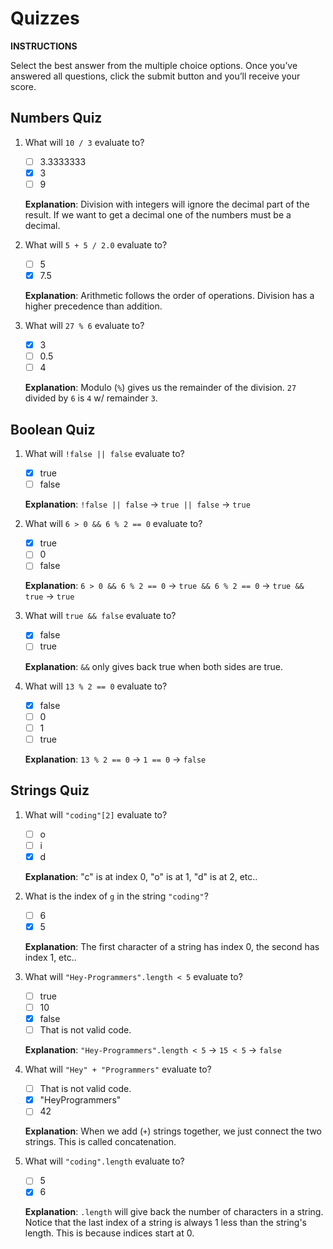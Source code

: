 # Quizzes

**INSTRUCTIONS**

Select the best answer from the multiple choice options. Once you’ve answered all questions, click the submit button and you’ll receive your score.


## Numbers Quiz

1. What will `10 / 3` evaluate to?

   - [ ] 3.3333333
   - [x] 3
   - [ ] 9

    **Explanation**: Division with integers will ignore the decimal part of the result. If we want to get a decimal one of the numbers must be a decimal.

2. What will `5 + 5 / 2.0` evaluate to?

   - [ ] 5
   - [x] 7.5

    **Explanation**: Arithmetic follows the order of operations. Division has a higher precedence than addition.

3. What will `27 % 6` evaluate to?

   - [x] 3
   - [ ] 0.5
   - [ ] 4

    **Explanation**: Modulo (`%`) gives us the remainder of the division. `27` divided by `6` is `4` w/ remainder `3`.


## Boolean Quiz

1. What will `!false || false` evaluate to?

   - [x] true
   - [ ] false

    **Explanation**: `!false || false` -> `true || false` -> `true`

2. What will `6 > 0 && 6 % 2 == 0` evaluate to?

   - [x] true
   - [ ] 0
   - [ ] false

    **Explanation**: `6 > 0 && 6 % 2 == 0` -> `true && 6 % 2 == 0` -> `true && true` -> `true`

3. What will `true && false` evaluate to?

   - [x] false
   - [ ] true

    **Explanation**: `&&` only gives back true when both sides are true.

4. What will `13 % 2 == 0` evaluate to?

   - [x] false
   - [ ] 0
   - [ ] 1
   - [ ] true

    **Explanation**: `13 % 2 == 0` -> `1 == 0` -> `false`


## Strings Quiz

1. What will `"coding"[2]` evaluate to?

   - [ ] o
   - [ ] i
   - [x] d

    **Explanation**: "c" is at index 0, "o" is at 1, "d" is at 2, etc..

2. What is the index of `g` in the string `"coding"`?

   - [ ] 6
   - [x] 5

    **Explanation**: The first character of a string has index 0, the second has index 1, etc..

3. What will `"Hey-Programmers".length < 5` evaluate to?

   - [ ] true
   - [ ] 10
   - [x] false
   - [ ] That is not valid code.

    **Explanation**: `"Hey-Programmers".length < 5` -> `15 < 5` -> `false`

4. What will `"Hey" + "Programmers"` evaluate to?

   - [ ] That is not valid code.
   - [x] "HeyProgrammers"
   - [ ] 42

    **Explanation**: When we add (`+`) strings together, we just connect the two strings. This is called concatenation.

5. What will `"coding".length` evaluate to?

   - [ ] 5
   - [x] 6

    **Explanation**: `.length` will give back the number of characters in a string. Notice that the last index of a string is always 1 less than the string's length. This is because indices start at 0.
